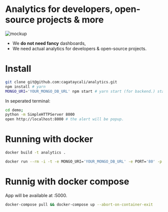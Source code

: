 # Analytics for developers, open-source projects & more

![mockup](./mockup.png)

- We **do not need fancy** dashboards,
- We need actual analytics for developers & open-source projects.


# Install

```bash
git clone git@github.com:cagataycali/analytics.git
npm install # yarn
MONGO_URI='YOUR_MONGO_DB_URL' npm start # yarn start (for backend.) starts @ localhost:5000
```

In seperated terminal:

```bash
cd demo;
python -m SimpleHTTPServer 8000
open http://localhost:8000 # the alert will be popup.
```

# Running with docker

```bash
docker build -t analytics .
```

```bash
docker run --rm -i -t -e MONGO_URI='YOUR_MONGO_DB_URL' -e PORT='80' -p 5000:80 analytics
```

# Runnig with docker compose

App will be available at :5000.
```bash
docker-compose pull && docker-compose up --abort-on-container-exit
```
